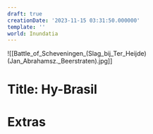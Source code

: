 ```yaml
---
draft: true
creationDate: '2023-11-15 03:31:50.000000'
template: ''
world: Inundatia
---
```

![[Battle_of_Scheveningen_(Slag_bij_Ter_Heijde)(Jan_Abrahamsz._Beerstraten).jpg]]

# Title: Hy-Brasil



# Extras

